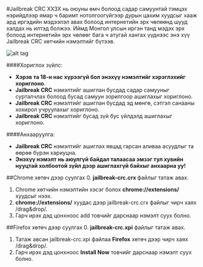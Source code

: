#Jailbreak CRC 
ХХЗХ нь оюуны өмч болоод садар самуунтай тэмцэх нэрийдлээр ямар ч баримт нотолгоогүйгээр дурын цахим хуудсыг хааж ард иргэдийн мэдээлэл авах болоод интернетийн эрх чөлөөнд шууд халдах нь илтэд болжээ.
Иймд Монгол улсын иргэн танд мэдэх эрх болоод интернетийн эрх чөлөөг бага ч атугай хангах үүднээс энэ хүү Jailbreak CRC хөтчийн нэмэлтийг бүтээв.

![alt tag](https://github.com/naranbat/jailbreakCRC/blob/master/common/poster01.jpg)


####Хориглох зүйлс: 
- **Хэрэв та 18-н нас хүрээгүй бол энэхүү нэмэлтийг хэрэглэхийг хориглоно**.
- **Jailbreak CRC** нэмэлтийг ашиглан бусдад садар самууныг сурталчлах болоод бусад самуун зорилгоор ашиглахыг хориглоно.
- **Jailbreak CRC** нэмэлтийг ашиглан бусдад эд мөнгө, сэтгэл санааны хохирол учруулахыг хориглоно.
- **Jailbreak CRC** нэмэлтийг бусад зүй бус үйлдэлд ашиглахыг хориглоно.


####Анхааруулга: 
- **Jailbreak CRC** нэмэлтийг ашиглах явцад гарсан аливаа асуудлыг та өөрөө бүрэн хариуцна.
- **Энэхүү нэмэлт нь аюулгүй байдал талаасаа эмзэг тул хувийн нууцтай холбоотой зүйл дээр ашиглахгүй байхыг анхаарна уу!**



##Chrome хөтөч дээр суулгах
0. **jailbreak-crc.crx** файлыг татаж авах.
1. Chrome хөтчийн нэмэлтийн хэсэг болох **chrome://extensions/** хуудсыг нээх.
2. **chrome://extensions/** хуудас дээр jailbreak-crc.crx файлыг чирч хаях /drag&drop/.
3. Гарч ирэх дэд цонхноос add товчийг дарснаар нэмэлт суух болно.

##Firefox хөтөч дээр суулгах
0. **jailbreak-crc.xpi** файлыг татаж авах.
1. Татаж авсан jailbreak-crc.xpi файлаа **Firefox** хөтөч дээр чирч хаях /drag&drop/.
2. Гарч ирэх дэд цонхноос **Install Now** товчийг дарснаар нэмэлт суух болно. 

